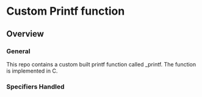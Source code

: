 # Custom Printf function

## Overview
### General
This repo contains a custom built printf function called _printf.
The function is implemented in C.

### Specifiers Handled

